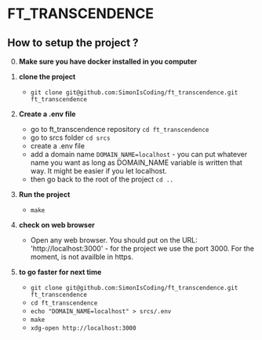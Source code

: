 # FT_TRANSCENDENCE

<!-- Description of the project -->

<!-- ## Final score
<div align=center>
<img src="https://github.com/SimonIsCoding/utils_and_random/blob/main/ft_irc_grade.png"/>
</div> -->

<!-- This is a test -->

## How to setup the project ?

0. **Make sure you have docker installed in you computer**

1. **clone the project**
   - `git clone git@github.com:SimonIsCoding/ft_transcendence.git ft_transcendence`

2. **Create a .env file**
   - go to ft_transcendence repository `cd ft_transcendence`
   - go to srcs folder `cd srcs`
   - create a .env file
   - add a domain name `DOMAIN_NAME=localhost` - you can put whatever name you want as long as DOMAIN_NAME variable is written that way. It might be easier if you let localhost.
   - then go back to the root of the project `cd ..`

2. **Run the project**
   - `make`

3. **check on web browser**
   - Open any web browser. You should put on the URL: 'http://localhost:3000' - for the project we use the port 3000. For the moment, is not availble in https.

4. **to go faster for next time**
   - `git clone git@github.com:SimonIsCoding/ft_transcendence.git ft_transcendence`
   - `cd ft_transcendence`
   - `echo "DOMAIN_NAME=localhost" > srcs/.env`
   - `make`
   - `xdg-open http://localhost:3000`